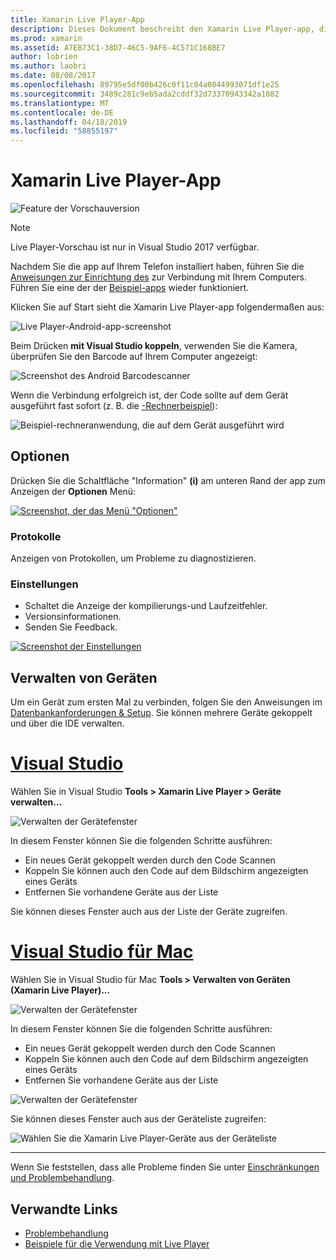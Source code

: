 ```yaml
---
title: Xamarin Live Player-App
description: Dieses Dokument beschreibt den Xamarin Live Player-app, die verwendet werden kann, für die Vorschau von codeänderungen auf Gerät live. Es wird erläutert, Setup, Beispiele, Protokolle, Einstellungen, die Verwaltung von Geräten und mehr.
ms.prod: xamarin
ms.assetid: A7EB73C1-38D7-46C5-9AF6-4C571C168BE7
author: lobrien
ms.author: laobri
ms.date: 08/08/2017
ms.openlocfilehash: 89795e5df00b426c0f11c04a0844993071df1e25
ms.sourcegitcommit: 3489c281c9eb5ada2cddf32d73370943342a1082
ms.translationtype: MT
ms.contentlocale: de-DE
ms.lasthandoff: 04/18/2019
ms.locfileid: "58855197"
---
```

# <a name="xamarin-live-player-app"></a>Xamarin Live Player-App

![Feature der Vorschauversion](~/media/shared/preview.png)

> [!NOTE]
> Live Player-Vorschau ist nur in Visual Studio 2017 verfügbar.

Nachdem Sie die app auf Ihrem Telefon installiert haben, führen Sie die [Anweisungen zur Einrichtung des](~/tools/live-player/install.md) zur Verbindung mit Ihrem Computers. Führen Sie eine der der [Beispiel-apps](~/tools/live-player/samples.md) wieder funktioniert.

Klicken Sie auf Start sieht die Xamarin Live Player-app folgendermaßen aus:

![Live Player-Android-app-screenshot](player-images/app-android-sml.png)

Beim Drücken **mit Visual Studio koppeln**, verwenden Sie die Kamera, überprüfen Sie den Barcode auf Ihrem Computer angezeigt:

![Screenshot des Android Barcodescanner](player-images/scan-android-sml.png)

Wenn die Verbindung erfolgreich ist, der Code sollte auf dem Gerät ausgeführt fast sofort (z. B. die [-Rechnerbeispiel](https://developer.xamarin.com/samples/mobile/LivePlayer/BasicCalculator)):

![Beispiel-rechneranwendung, die auf dem Gerät ausgeführt wird](player-images/basic-calculator-sml.png)

## <a name="options"></a>Optionen

Drücken Sie die Schaltfläche "Information" **(i)** am unteren Rand der app zum Anzeigen der **Optionen** Menü:

[![Screenshot, der das Menü "Optionen"](player-images/options-sml.png)](player-images/options.png#lightbox)

### <a name="logs"></a>Protokolle

Anzeigen von Protokollen, um Probleme zu diagnostizieren.

### <a name="settings"></a>Einstellungen

- Schaltet die Anzeige der kompilierungs-und Laufzeitfehler.
- Versionsinformationen.
- Senden Sie Feedback.

[![Screenshot der Einstellungen](player-images/settings-sml.png)](player-images/settings.png#lightbox)

## <a name="managing-devices"></a>Verwalten von Geräten

Um ein Gerät zum ersten Mal zu verbinden, folgen Sie den Anweisungen im [Datenbankanforderungen & Setup](~/tools/live-player/install.md). Sie können mehrere Geräte gekoppelt und über die IDE verwalten.

# <a name="visual-studiotabwindows"></a>[Visual Studio](#tab/windows)

Wählen Sie in Visual Studio **Tools > Xamarin Live Player > Geräte verwalten...**

![Verwalten der Gerätefenster](player-images/manage-tools-menu-vs.png)

In diesem Fenster können Sie die folgenden Schritte ausführen:

- Ein neues Gerät gekoppelt werden durch den Code Scannen
- Koppeln Sie können auch den Code auf dem Bildschirm angezeigten eines Geräts
- Entfernen Sie vorhandene Geräte aus der Liste

Sie können dieses Fenster auch aus der Liste der Geräte zugreifen.

# <a name="visual-studio-for-mactabmacos"></a>[Visual Studio für Mac](#tab/macos)

Wählen Sie in Visual Studio für Mac **Tools > Verwalten von Geräten (Xamarin Live Player)...**

![Verwalten der Gerätefenster](player-images/manage-tools-menu.png)

In diesem Fenster können Sie die folgenden Schritte ausführen:

- Ein neues Gerät gekoppelt werden durch den Code Scannen
- Koppeln Sie können auch den Code auf dem Bildschirm angezeigten eines Geräts
- Entfernen Sie vorhandene Geräte aus der Liste

![Verwalten der Gerätefenster](player-images/manage.png)

Sie können dieses Fenster auch aus der Geräteliste zugreifen:

![Wählen Sie die Xamarin Live Player-Geräte aus der Geräteliste](player-images/manage-device-menu.png)

-----

Wenn Sie feststellen, dass alle Probleme finden Sie unter [Einschränkungen und Problembehandlung](~/tools/live-player/troubleshooting.md).

## <a name="related-links"></a>Verwandte Links

- [Problembehandlung](~/tools/live-player/troubleshooting.md)
- [Beispiele für die Verwendung mit Live Player](https://developer.xamarin.com/samples/xamarin-live-player/all/)
